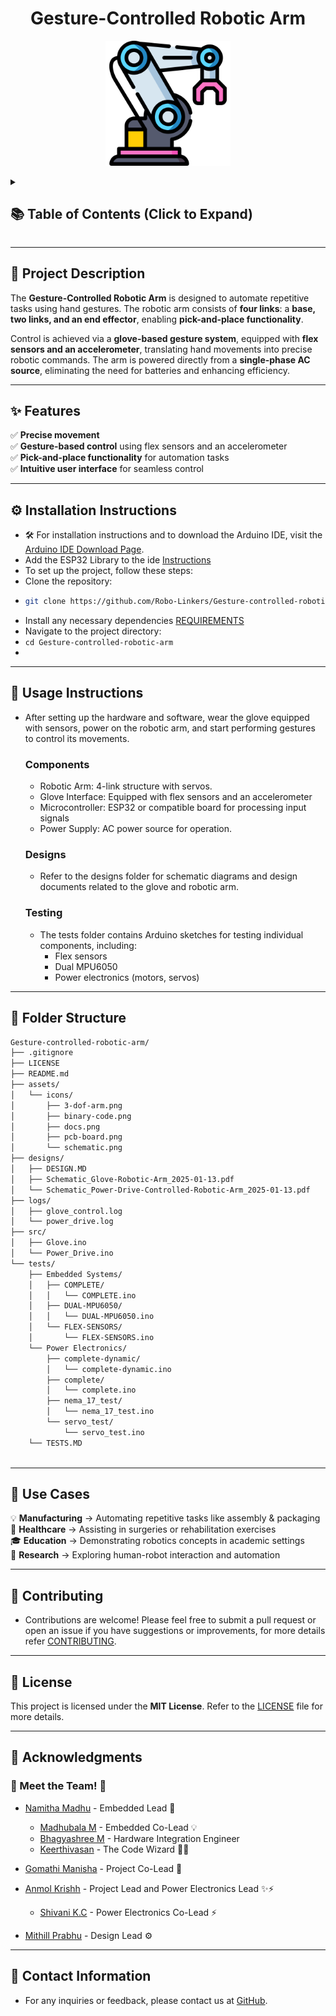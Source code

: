 <h1 align="center">Gesture-Controlled Robotic Arm</h1>

<p align="center">
  <img src="assets/icons/3-dof-arm.png" alt="3-DOF Arm" width="200">
</p>

<details>
  <summary><h2>📚 Table of Contents (Click to Expand)</h2></summary>

- [📖 Project Description](#-project-description)
- [✨ Features](#-features)
- [⚙️ Installation Instructions](#️-installation-instructions)
- [🔧 Use Cases](#-use-cases)
- [🤝 Contributing](#-contributing)
- [📜 License](#-license)
- [🙏 Acknowledgments](#-acknowledgments)
  - [🤖 Meet the Team! 🤝](#-meet-the-team-)
- [📧 Contact Information](#-contact-information)

</details>

---

## 📖 Project Description  

The **Gesture-Controlled Robotic Arm** is designed to automate repetitive tasks using hand gestures. The robotic arm consists of **four links**: a **base, two links, and an end effector**, enabling **pick-and-place functionality**.  

Control is achieved via a **glove-based gesture system**, equipped with **flex sensors and an accelerometer**, translating hand movements into precise robotic commands. The arm is powered directly from a **single-phase AC source**, eliminating the need for batteries and enhancing efficiency.  

---

## ✨ Features  

✅ **Precise movement**  
✅ **Gesture-based control** using flex sensors and an accelerometer  
✅ **Pick-and-place functionality** for automation tasks  
✅ **Intuitive user interface** for seamless control  

---

## ⚙️ Installation Instructions  

- 🛠️ For installation instructions and to download the Arduino IDE, visit the [Arduino IDE Download Page](https://www.arduino.cc/en/software).
- Add the ESP32 Library to the ide [Instructions](https://docs.espressif.com/projects/arduino-esp32/en/latest/installing.html)
- To set up the project, follow these steps: 
- Clone the repository:
- ```bash
  git clone https://github.com/Robo-Linkers/Gesture-controlled-robotic-arm.git
  ```
- Install any necessary dependencies [REQUIREMENTS](requirements.txt)
- Navigate to the project directory:
- ```cd Gesture-controlled-robotic-arm```
- 
---

## 🚀 Usage Instructions  
- After setting up the hardware and software, wear the glove equipped with sensors, power on the robotic arm, and start performing gestures to control its movements.
  ### Components
  - Robotic Arm: 4-link structure with servos.
  - Glove Interface: Equipped with flex sensors and an accelerometer
  - Microcontroller: ESP32 or compatible board for processing input signals
  - Power Supply: AC power source for operation.
  ### Designs
  - Refer to the designs folder for schematic diagrams and design documents related to the glove and robotic arm.
  ### Testing
  - The tests folder contains Arduino sketches for testing individual components, including:
    - Flex sensors
    - Dual MPU6050
    - Power electronics (motors, servos)

---

## 📂 Folder Structure  
```bash
Gesture-controlled-robotic-arm/
├── .gitignore
├── LICENSE
├── README.md
├── assets/
│   └── icons/
│       ├── 3-dof-arm.png
│       ├── binary-code.png
│       ├── docs.png
│       ├── pcb-board.png
│       └── schematic.png
├── designs/
│   ├── DESIGN.MD
│   ├── Schematic_Glove-Robotic-Arm_2025-01-13.pdf
│   └── Schematic_Power-Drive-Controlled-Robotic-Arm_2025-01-13.pdf
├── logs/
│   ├── glove_control.log
│   └── power_drive.log
├── src/
│   ├── Glove.ino
│   └── Power_Drive.ino
└── tests/
    ├── Embedded Systems/
    │   ├── COMPLETE/
    │   │   └── COMPLETE.ino
    │   ├── DUAL-MPU6050/
    │   │   └── DUAL-MPU6050.ino
    │   └── FLEX-SENSORS/
    │       └── FLEX-SENSORS.ino
    └── Power Electronics/
        ├── complete-dynamic/
        │   └── complete-dynamic.ino
        ├── complete/
        │   └── complete.ino
        ├── nema_17_test/
        │   └── nema_17_test.ino
        └── servo_test/
            └── servo_test.ino
    └── TESTS.MD
  
```
---

## 🔧 Use Cases  

💡 **Manufacturing** → Automating repetitive tasks like assembly & packaging  
🏥 **Healthcare** → Assisting in surgeries or rehabilitation exercises  
🎓 **Education** → Demonstrating robotics concepts in academic settings  
🧪 **Research** → Exploring human-robot interaction and automation  

---

## 🤝 Contributing  
- Contributions are welcome! Please feel free to submit a pull request or open an issue if you have suggestions or improvements, for more details refer [CONTRIBUTING](CONTRIBUTING.md).

---

## 📜 License  

This project is licensed under the **MIT License**. Refer to the [LICENSE](LICENSE) file for more details.  

---

## 🙏 Acknowledgments  

### 🤖 Meet the Team! 🤝

- [Namitha Madhu](https://www.linkedin.com/in/namitha-madhu-4934a8276/) - Embedded Lead 🚀
    - [Madhubala M](https://www.linkedin.com/in/madhubala-m-0b66752bb/) - Embedded Co-Lead 💡
    - [Bhagyashree M](https://www.linkedin.com/in/bhagyashree-m-a21853343/) - Hardware Integration Engineer 
    - [Keerthivasan](https://www.linkedin.com/in/keerthivasansv/) - The Code Wizard 🧙‍♂️ 

- [Gomathi Manisha](https://www.linkedin.com/in/gomathi-manisha-a-3894b8285) - Project Co-Lead 🚀

- [Anmol Krishh](https://www.linkedin.com/in/anmolkrish/) - Project Lead and Power Electronics Lead ✨⚡️
    - [Shivani K.C](https://www.linkedin.com/in/shivani-k-c-543513276/) - Power Electronics Co-Lead ⚡️

- [Mithill Prabhu](https://www.linkedin.com/in/mithill-prabhu/) - Design Lead ⚙️

---

## 📧 Contact Information  
- For any inquiries or feedback, please contact us at [GitHub](https://github.com/Robo-Linkers/Gesture-controlled-robotic-arm).
